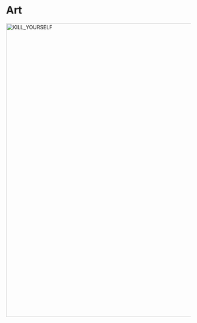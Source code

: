 # Art

<img width="800" height="800" alt="KILL_YOURSELF" src="https://github.com/user-attachments/assets/604333b6-ae63-41e9-9f64-509661c3f221" />
